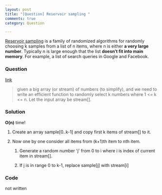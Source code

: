 ```yaml
---
layout: post
title: "[Question] Reservoir sampling "
comments: true
category: Question

---
```


[Reservoir sampling](http://en.wikipedia.org/wiki/Reservoir_sampling) is a family of randomized algorithms for randomly choosing k samples from a list of n items, where n is either __a very large number__. Typically n is large enough that the list __doesn’t fit into main memory__. For example, a list of search queries in Google and Facebook.

### Question 

[link](http://www.geeksforgeeks.org/reservoir-sampling/)

> given a big array (or stream) of numbers (to simplify), and we need to write an efficient function to randomly select k numbers where 1 <= k <= n. Let the input array be stream[].

### Solution

__O(n)__ time!

1. Create an array sample[0..k-1] and copy first k items of stream[] to it.

1. Now one by one consider all items from (k+1)th item to nth item.

    1. Generate a random number 'j' from 0 to i where i is index of current item in stream[]. 

    1. If j is in range 0 to k-1, replace sample[j] with stream[i]

### Code

not written
